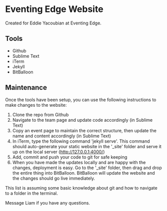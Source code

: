 # Eventing Edge Website

Created for Eddie Yacoubian at Eventing Edge.

## Tools
- Github
- Sublime Text
- iTerm
- Jekyll
- BitBalloon

## Maintenance
Once the tools have been setup, you can use the following instructions to make changes to the website:
1. Clone the repo from Github
2. Navigate to the team page and update code accordingly (in Sublime Text)
3. Copy an event page to maintain the correct structure, then update the name and content accordingly (in Sublime Text)
4. In iTerm, type the following command 'jekyll serve'. This command should auto-generate your static website in the '_site' folder and serve it up on the local server (http://127.0.0.1:4000/)
5. Add, commit and push your code to git for safe keeping
6. When you have made the updates locally and are happy with the changes, deployment is easy. Go to the '_site' folder, then drag and drop the entire thing into BitBalloon. BitBalloon will update the website and the changes should go live immediately.

This list is assuming some basic knowledge about git and how to navigate to a folder in the terminal.

Message Liam if you have any questions.